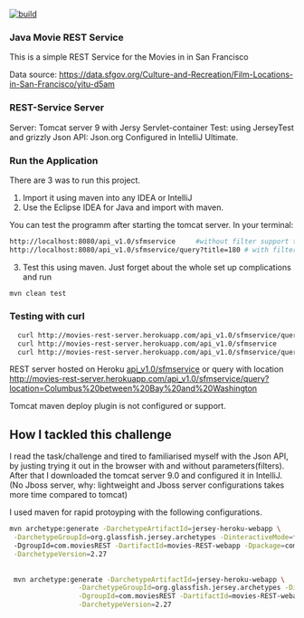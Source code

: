 [![build](https://img.shields.io/travis/seekaddo/movies-REST-webapp.svg)](https://travis-ci.org/seekaddo/movies-REST-webapp)
### Java Movie REST Service

This is a simple REST Service for the Movies in in San Francisco

Data source: https://data.sfgov.org/Culture-and-Recreation/Film-Locations-in-San-Francisco/yitu-d5am

### REST-Service Server
Server: Tomcat server 9 with Jersy Servlet-container
Test: using  JerseyTest and grizzly
Json API: Json.org
Configured in IntelliJ Ultimate.



### Run the Application

There are 3 was to run this project.
1. Import it using maven into any IDEA or IntelliJ
2. Use the Eclipse IDEA for Java and import with maven.

You can test the programm after starting the tomcat server.
In your terminal:
```bash
http://localhost:8080/api_v1.0/sfmservice     #without filter support to output all the movies in json.
http://localhost:8080/api_v1.0/sfmservice/query?title=180 # with filter support 

```


3. Test this using maven. Just forget about the whole set up complications and run
```bash
mvn clean test
```

### Testing with curl

```bash
  curl http://movies-rest-server.herokuapp.com/api_v1.0/sfmservice/query?title=180
  curl http://movies-rest-server.herokuapp.com/api_v1.0/sfmservice
  curl http://movies-rest-server.herokuapp.com/api_v1.0/sfmservice/query?location=Columbus%20between%20Bay%20and%20Washington

```

REST server hosted on Heroku [api_v1.0/sfmservice](https://movies-rest-server.herokuapp.com/api_v1.0/sfmservice/)
or query with location
http://movies-rest-server.herokuapp.com/api_v1.0/sfmservice/query?location=Columbus%20between%20Bay%20and%20Washington


 Tomcat maven deploy plugin is not configured or support.


## How I tackled this challenge

I read the task/challenge and tired to familiarised myself with the Json API, by justing trying it out in the browser
with and without parameters(filters).
After that I downloaded the tomcat server 9.0 and configured it in IntelliJ. (No Jboss server, why: lightweight and Jboss server configurations takes more time compared to tomcat)

I used maven for rapid protoyping with the following configurations.

```bash
mvn archetype:generate -DarchetypeArtifactId=jersey-heroku-webapp \
 -DarchetypeGroupId=org.glassfish.jersey.archetypes -DinteractiveMode=false \ 
 -DgroupId=com.moviesREST -DartifactId=movies-REST-webapp -Dpackage=com.moviesREST \
 -DarchetypeVersion=2.27
 
 
 mvn archetype:generate -DarchetypeArtifactId=jersey-heroku-webapp \
                 -DarchetypeGroupId=org.glassfish.jersey.archetypes -DinteractiveMode=false \
                 -DgroupId=com.moviesREST -DartifactId=movies-REST-webapp -Dpackage=com.moviesREST \
                 -DarchetypeVersion=2.27
 
```
